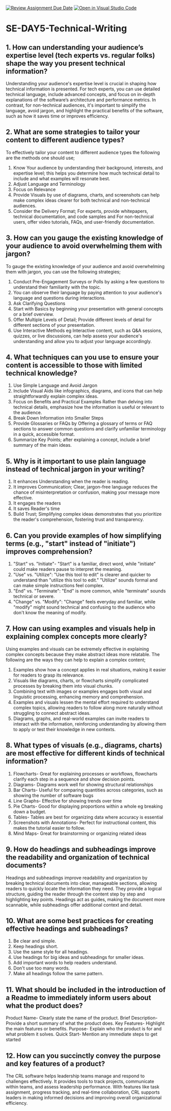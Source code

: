[![Review Assignment Due Date](https://classroom.github.com/assets/deadline-readme-button-22041afd0340ce965d47ae6ef1cefeee28c7c493a6346c4f15d667ab976d596c.svg)](https://classroom.github.com/a/zsAR-pyY)
[![Open in Visual Studio Code](https://classroom.github.com/assets/open-in-vscode-2e0aaae1b6195c2367325f4f02e2d04e9abb55f0b24a779b69b11b9e10269abc.svg)](https://classroom.github.com/online_ide?assignment_repo_id=17134150&assignment_repo_type=AssignmentRepo)
# SE-DAY5-Technical-Writing
## 1. How can understanding your audience’s expertise level (tech experts vs. regular folks) shape the way you present technical information?

Understanding your audience's expertise level is crucial in shaping how technical information is presented. For tech experts, you can use detailed technical language, include advanced concepts, and focus on in-depth explanations of the software’s architecture and performance metrics. In contrast, for non-technical audiences, it's important to simplify the language, avoid jargon, and highlight the practical benefits of the software, such as how it saves time or improves efficiency.

## 2. What are some strategies to tailor your content to different audience types?

To effectively tailor your content to different audience types the following are the methods one should use; 

1. Know Your audience by understanding their background, interests, and expertise level; this helps you determine how much technical detail to include and what examples will resonate best.
2. Adjust Language and Terminology
3. Focus on Relevance
4. Provide Visuals by use of diagrams, charts, and screenshots can help make complex ideas clearer for both technical and non-technical audiences.
5. Consider the Delivery Format; For experts, provide whitepapers, technical documentation, and code samples and For non-technical users, offer video tutorials, FAQs, and user-friendly documentation.

## 3. How can you gauge the existing knowledge of your audience to avoid overwhelming them with jargon?

To gauge the existing knowledge of your audience and avoid overwhelming them with jargon, you can use the following strategies;

1. Conduct Pre-Engagement Surveys or Polls by  asking a few questions to understand their familiarity with the topic.
2. You can observe their language by paying attention to your audience's language and questions during interactions.
3. Ask Clarifying Questions
4. Start with Basics by beginning your presentation with general concepts or a brief overview. 
5. Offer Multiple Levels of Detail; Provide different levels of detail for different sections of your presentation. 
6. Use Interactive Methods eg Interactive content, such as Q&A sessions, quizzes, or live discussions, can help assess your audience's understanding and allow you to adjust your language accordingly.

## 4. What techniques can you use to ensure your content is accessible to those with limited technical knowledge?

1. Use Simple Language and Avoid Jargon
2. Include Visual Aids like infographics, diagrams, and icons that can help straightforwardly explain complex ideas. 
3. Focus on Benefits and Practical Examples Rather than delving into technical details, emphasize how the information is useful or relevant to the audience. 
4. Break Down Information into Smaller Steps
5. Provide Glossaries or FAQs by Offering a glossary of terms or FAQ sections to answer common questions and clarify unfamiliar terminology in a quick, accessible format.
6. Summarize Key Points; after explaining a concept, include a brief summary of the main ideas.

## 5. Why is it important to use plain language instead of technical jargon in your writing?

1. It enhances Understanding when the reader is reading.
2. It improves Communication; Clear, jargon-free language reduces the chance of misinterpretation or confusion, making your message more effective.
3. It engages the readers
4. It saves Reader's time 
5. Build Trust; Simplifying complex ideas demonstrates that you prioritize the reader's comprehension, fostering trust and transparency.

## 6. Can you provide examples of how simplifying terms (e.g., "start" instead of "initiate") improves comprehension?

1. "Start" vs. "Initiate"- "Start" is a familiar, direct word, while "initiate" could make readers pause to interpret the meaning.
2. "Use" vs. "Utilize": "Use this tool to edit" is clearer and quicker to understand than "utilize this tool to edit." "Utilize" sounds formal and can make simple instructions feel complex.
3. "End" vs. "Terminate": "End" is more common, while "terminate" sounds technical or severe.
4. "Change" vs. "Modify": "Change" feels everyday and familiar, while "modify" might sound technical and confusing to the audience who don't know the meaning of modify.

## 7. How can using examples and visuals help in explaining complex concepts more clearly?

Using examples and visuals can be extremely effective in explaining complex concepts because they make abstract ideas more relatable. The following are the ways they can help to explain a complex content;

1. Examples show how a concept applies in real situations, making it easier for readers to grasp its relevance. 
2. Visuals like diagrams, charts, or flowcharts simplify complicated processes by breaking them into visual chunks.
3. Combining text with images or examples engages both visual and linguistic processing, enhancing memory and comprehension. 
4. Examples and visuals lessen the mental effort required to understand complex topics, allowing readers to follow along more naturally without struggling to connect abstract ideas.
5. Diagrams, graphs, and real-world examples can invite readers to interact with the information, reinforcing understanding by allowing them to apply or test their knowledge in new contexts.

## 8. What types of visuals (e.g., diagrams, charts) are most effective for different kinds of technical information?

1. Flowcharts- Great for explaining processes or workflows, flowcharts clarify each step in a sequence and show decision points. 
2. Diagrams- Diagrams work well for showing structural relationships
3. Bar Charts- Useful for comparing quantities across categories, such as showing the number of software bugs
4. Line Graphs- Effective for showing trends over time
5. Pie Charts- Good for displaying proportions within a whole eg breaking down a budget.
6. Tables- Tables are best for organizing data where accuracy is essential
7. Screenshots with Annotations- Perfect for instructional content, this makes the tutorial easier to follow.
8. Mind Maps- Great for brainstorming or organizing related ideas

## 9. How do headings and subheadings improve the readability and organization of technical documents?

Headings and subheadings improve readability and organization by breaking technical documents into clear, manageable sections, allowing readers to quickly locate the information they need. They provide a logical structure, guiding the reader through the content step by step and highlighting key points. Headings act as guides, making the document more scannable, while subheadings offer additional context and detail.

## 10. What are some best practices for creating effective headings and subheadings?

1. Be clear and simple.
2. Keep headings short.
3. Use the same style for all headings.
4. Use headings for big ideas and subheadings for smaller ideas.
5. Add important words to help readers understand.
6. Don't use too many words.
7. Make all headings follow the same pattern.

## 11. What should be included in the introduction of a Readme to immediately inform users about what the product does?

Product Name- Clearly state the name of the product.
Brief Description- Provide a short summary of what the product does.
Key Features- Highlight the main features or benefits.
Purpose- Explain who the product is for and what problem it solves.
Quick Start- Mention any immediate steps to get started 

## 12. How can you succinctly convey the purpose and key features of a product?

The CRL software helps leadership teams manage and respond to challenges effectively. It provides tools to track projects, communicate within teams, and assess leadership performance. With features like task assignment, progress tracking, and real-time collaboration, CRL supports leaders in making informed decisions and improving overall organizational efficiency.

